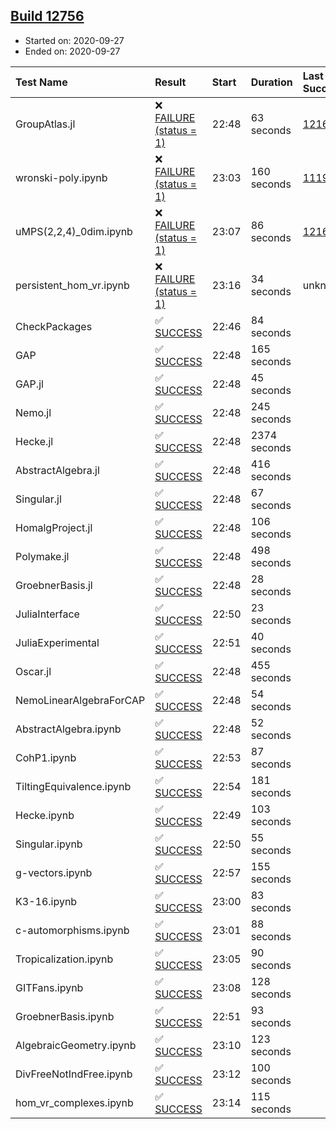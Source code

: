 ## [Build 12756](https://oscarci.mathematik.uni-kl.de/job/oscar/12756/)

* Started on: 2020-09-27
* Ended on: 2020-09-27

| Test Name    | Result | Start | Duration | Last Success | First Failure |
|:-------------|:-------|:------|:---------|:-------------|:--------------|
| GroupAtlas.jl | ❌ [FAILURE (status = 1)](https://oscarci.mathematik.uni-kl.de/job/oscar/12756/artifact/logs/build-12756/GroupAtlas.jl.log) | 22:48 | 63 seconds | [12167](https://oscarci.mathematik.uni-kl.de/job/oscar/12167/) | [12168](https://oscarci.mathematik.uni-kl.de/job/oscar/12168/) |
| wronski-poly.ipynb | ❌ [FAILURE (status = 1)](https://oscarci.mathematik.uni-kl.de/job/oscar/12756/artifact/logs/build-12756/wronski-poly.ipynb.log) | 23:03 | 160 seconds | [11192](https://oscarci.mathematik.uni-kl.de/job/oscar/11192/) | [11193](https://oscarci.mathematik.uni-kl.de/job/oscar/11193/) |
| uMPS(2,2,4)_0dim.ipynb | ❌ [FAILURE (status = 1)](https://oscarci.mathematik.uni-kl.de/job/oscar/12756/artifact/logs/build-12756/uMPS-2-2-4-_0dim.ipynb.log) | 23:07 | 86 seconds | [12167](https://oscarci.mathematik.uni-kl.de/job/oscar/12167/) | [12168](https://oscarci.mathematik.uni-kl.de/job/oscar/12168/) |
| persistent_hom_vr.ipynb | ❌ [FAILURE (status = 1)](https://oscarci.mathematik.uni-kl.de/job/oscar/12756/artifact/logs/build-12756/persistent_hom_vr.ipynb.log) | 23:16 | 34 seconds | unknown | unknown |
| CheckPackages | ✅ [SUCCESS](https://oscarci.mathematik.uni-kl.de/job/oscar/12756/artifact/logs/build-12756/CheckPackages.log) | 22:46 | 84 seconds |  |  |
| GAP | ✅ [SUCCESS](https://oscarci.mathematik.uni-kl.de/job/oscar/12756/artifact/logs/build-12756/GAP.log) | 22:48 | 165 seconds |  |  |
| GAP.jl | ✅ [SUCCESS](https://oscarci.mathematik.uni-kl.de/job/oscar/12756/artifact/logs/build-12756/GAP.jl.log) | 22:48 | 45 seconds |  |  |
| Nemo.jl | ✅ [SUCCESS](https://oscarci.mathematik.uni-kl.de/job/oscar/12756/artifact/logs/build-12756/Nemo.jl.log) | 22:48 | 245 seconds |  |  |
| Hecke.jl | ✅ [SUCCESS](https://oscarci.mathematik.uni-kl.de/job/oscar/12756/artifact/logs/build-12756/Hecke.jl.log) | 22:48 | 2374 seconds |  |  |
| AbstractAlgebra.jl | ✅ [SUCCESS](https://oscarci.mathematik.uni-kl.de/job/oscar/12756/artifact/logs/build-12756/AbstractAlgebra.jl.log) | 22:48 | 416 seconds |  |  |
| Singular.jl | ✅ [SUCCESS](https://oscarci.mathematik.uni-kl.de/job/oscar/12756/artifact/logs/build-12756/Singular.jl.log) | 22:48 | 67 seconds |  |  |
| HomalgProject.jl | ✅ [SUCCESS](https://oscarci.mathematik.uni-kl.de/job/oscar/12756/artifact/logs/build-12756/HomalgProject.jl.log) | 22:48 | 106 seconds |  |  |
| Polymake.jl | ✅ [SUCCESS](https://oscarci.mathematik.uni-kl.de/job/oscar/12756/artifact/logs/build-12756/Polymake.jl.log) | 22:48 | 498 seconds |  |  |
| GroebnerBasis.jl | ✅ [SUCCESS](https://oscarci.mathematik.uni-kl.de/job/oscar/12756/artifact/logs/build-12756/GroebnerBasis.jl.log) | 22:48 | 28 seconds |  |  |
| JuliaInterface | ✅ [SUCCESS](https://oscarci.mathematik.uni-kl.de/job/oscar/12756/artifact/logs/build-12756/JuliaInterface.log) | 22:50 | 23 seconds |  |  |
| JuliaExperimental | ✅ [SUCCESS](https://oscarci.mathematik.uni-kl.de/job/oscar/12756/artifact/logs/build-12756/JuliaExperimental.log) | 22:51 | 40 seconds |  |  |
| Oscar.jl | ✅ [SUCCESS](https://oscarci.mathematik.uni-kl.de/job/oscar/12756/artifact/logs/build-12756/Oscar.jl.log) | 22:48 | 455 seconds |  |  |
| NemoLinearAlgebraForCAP | ✅ [SUCCESS](https://oscarci.mathematik.uni-kl.de/job/oscar/12756/artifact/logs/build-12756/NemoLinearAlgebraForCAP.log) | 22:48 | 54 seconds |  |  |
| AbstractAlgebra.ipynb | ✅ [SUCCESS](https://oscarci.mathematik.uni-kl.de/job/oscar/12756/artifact/logs/build-12756/AbstractAlgebra.ipynb.log) | 22:48 | 52 seconds |  |  |
| CohP1.ipynb | ✅ [SUCCESS](https://oscarci.mathematik.uni-kl.de/job/oscar/12756/artifact/logs/build-12756/CohP1.ipynb.log) | 22:53 | 87 seconds |  |  |
| TiltingEquivalence.ipynb | ✅ [SUCCESS](https://oscarci.mathematik.uni-kl.de/job/oscar/12756/artifact/logs/build-12756/TiltingEquivalence.ipynb.log) | 22:54 | 181 seconds |  |  |
| Hecke.ipynb | ✅ [SUCCESS](https://oscarci.mathematik.uni-kl.de/job/oscar/12756/artifact/logs/build-12756/Hecke.ipynb.log) | 22:49 | 103 seconds |  |  |
| Singular.ipynb | ✅ [SUCCESS](https://oscarci.mathematik.uni-kl.de/job/oscar/12756/artifact/logs/build-12756/Singular.ipynb.log) | 22:50 | 55 seconds |  |  |
| g-vectors.ipynb | ✅ [SUCCESS](https://oscarci.mathematik.uni-kl.de/job/oscar/12756/artifact/logs/build-12756/g-vectors.ipynb.log) | 22:57 | 155 seconds |  |  |
| K3-16.ipynb | ✅ [SUCCESS](https://oscarci.mathematik.uni-kl.de/job/oscar/12756/artifact/logs/build-12756/K3-16.ipynb.log) | 23:00 | 83 seconds |  |  |
| c-automorphisms.ipynb | ✅ [SUCCESS](https://oscarci.mathematik.uni-kl.de/job/oscar/12756/artifact/logs/build-12756/c-automorphisms.ipynb.log) | 23:01 | 88 seconds |  |  |
| Tropicalization.ipynb | ✅ [SUCCESS](https://oscarci.mathematik.uni-kl.de/job/oscar/12756/artifact/logs/build-12756/Tropicalization.ipynb.log) | 23:05 | 90 seconds |  |  |
| GITFans.ipynb | ✅ [SUCCESS](https://oscarci.mathematik.uni-kl.de/job/oscar/12756/artifact/logs/build-12756/GITFans.ipynb.log) | 23:08 | 128 seconds |  |  |
| GroebnerBasis.ipynb | ✅ [SUCCESS](https://oscarci.mathematik.uni-kl.de/job/oscar/12756/artifact/logs/build-12756/GroebnerBasis.ipynb.log) | 22:51 | 93 seconds |  |  |
| AlgebraicGeometry.ipynb | ✅ [SUCCESS](https://oscarci.mathematik.uni-kl.de/job/oscar/12756/artifact/logs/build-12756/AlgebraicGeometry.ipynb.log) | 23:10 | 123 seconds |  |  |
| DivFreeNotIndFree.ipynb | ✅ [SUCCESS](https://oscarci.mathematik.uni-kl.de/job/oscar/12756/artifact/logs/build-12756/DivFreeNotIndFree.ipynb.log) | 23:12 | 100 seconds |  |  |
| hom_vr_complexes.ipynb | ✅ [SUCCESS](https://oscarci.mathematik.uni-kl.de/job/oscar/12756/artifact/logs/build-12756/hom_vr_complexes.ipynb.log) | 23:14 | 115 seconds |  |  |
